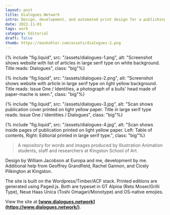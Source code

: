 ```yaml
---
layout: post
title: Dialogues.Network
intro: Design, development, and automated print design for a publishing platform for students and staff at Kingston School of Art.
date: 2022-11-01
tags: work
category: Editorial
draft: false
thumb: https://maxkohler.com/assets/dialogues-2.png
---
```


{% include "fig.liquid", src: "/assets/dialogues-1.png", alt: "Screenshot shows website with list of articles in large serif type on white background. Title reads: Dialogues", class: "big"%}

{% include "fig.liquid", src: "/assets/dialogues-2.png", alt: "Screenshot shows website with article in large serif type on light yellow background. Title reads: Issue One / Identities, a photograph of a bulls' head made of paper-mache is seen.", class: "big"%}

{% include "fig.liquid", src: "/assets/dialogues-3.jpg", alt: "Scan shows publication cover printed on light yellow paper. Title in large serif type reads: Issue One / Identities / Dialogues", class: "big"%}

{% include "fig.liquid", src: "/assets/dialogues-4.jpg", alt: "Scan shows inside pages of publication printed on light yellow paper. Left: Table of contents, Right: Editorial printed in large serif type.", class: "big"%}

> A repository for words and images produced by Illustration Animation students, staff and researchers at Kingston School of Art.

Design by William Jacobson at Europa and me, development by me. Additional help from Geoffrey Grandfield, Rachel Gannon, and Cicely Pilkington at Kingston.

The site is built on the Wordpress/Timber/ACF stack. Printed editions are generated using Paged.js. Both are typeset in GT Alpina (Reto Moser/Grilli Type), Neue Haas Unica (Toshi Omagari/Monotype) and OS-native emojies.

View the site at **[www.dialogues.network](https://www.dialogues.network/)**.
